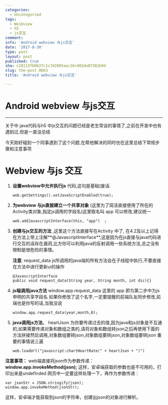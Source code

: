 ```yaml
---
categories:
  - Uncategoried
tags:
  - Weibview
  - h5
  - js交互
comment: 
info: 'Android webview 与js交互'
date: '2017-8-30'
type: post
layout: post
published: true
sha: c10113fb0627c1c7d2085aac16c402de87382b94
slug: the-post-8663
title: 'Android webview 与js交互'

---
```

# Android webview 与js交互


---

关于中  java代码与h5 中js交互的问题已经是老生常谈的事情了,之前在开发中也有遇到过,但是一直没总结

今天刚好碰到一个同事遇到了这个问题,在帮他解决的同时也在这里总结下常规步骤和注意事项


# Webview 与js 交互


1. **设置webview中允许执行js** 代码,这句是基础(废话.

	```
	web.getSettings().setJavaScriptEnabled(true); 
	```

	
2. **为webview 与js直接建立一个共享对象** (这里为了简洁直接使用了所在的Activity类对象,指定js调用的字段名(这里取名叫 app 可以修改,建议统一

	```
	web.addJavascriptInterface(this, "app")  ;
	```

3. **创建与js交互的方法** ,这里这个方法直接写在Activity 中了, 
   在4.2及以上记得在方法上带上注解**@JavascriptInterface**,这是因为在js直接与java代码进行交互的话存在漏洞,比方你可以利用java的反射调用一些系统方法,总之没有限制是很危险的事情。
   
   **注意**: request_data  js所调用的java端的所有方法会在子线程中执行,不要直接在方法中进行更新ui的操作

	```
	@JavascriptInterface
	public void request_data(String year, String month, int dic){}
	```
        
4. **js端调用java方法** window.app.request_data  这里的 app 即为第二步中为js申明的共享字段名
   如果你修改了这个名字,一定要提醒的前端队友同步修改,前端也是你写的话,当我没说

	```
	window.app.request_data(year,month,0);
	```

5. **java调用js方法**。 heartJson 为你要传递过去的值,因为java和js对象是不互通的,如果需要传递对象和数组之类的,请将对象和数组转json之后再使用下面的方法拼接然后调用,对象数组要转json,对象数组要转json,对象数组要转json 重要的事情说三遍

	```
	web.loadUrl("javascript:chartHeartRate(" + heartJson + ")")
	```


**注意事项：**
web端直接将json作为参数传递：**window.app.invokeMethod(json);**
这样，安卓端获取的参数也是不可用的，打印出来是undefinded
网页中一定要这样处理一下，再作为参数传递：

	
	var jsonStr = JSON.stringify(json);
	window.app.invokeMethod(jsonStr);
	

这样，安卓端才能获取到json的字符串，创建出json的对象进行解析。









